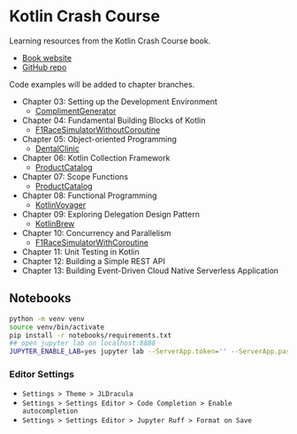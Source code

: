 # Kotlin Crash Course

Learning resources from the Kotlin Crash Course book.

- [Book website](https://bpbonline.com/products/kotlin-crash-course)
- [GitHub repo](https://github.com/bpbpublications/Kotlin-Crash-Course)

Code examples will be added to chapter branches.

- Chapter 03: Setting up the Development Environment
  - [ComplimentGenerator](./ComplimentGenerator/)
- Chapter 04: Fundamental Building Blocks of Kotlin
  - [F1RaceSimulatorWithoutCoroutine](./F1RaceSimulatorWithoutCoroutine/)
- Chapter 05: Object-oriented Programming
  - [DentalClinic](./DentalClinic/)
- Chapter 06: Kotlin Collection Framework
  - [ProductCatalog](./ProductCatalog/)
- Chapter 07: Scope Functions
  - [ProductCatalog](./ProductCatalog/)
- Chapter 08: Functional Programming
  - [KotlinVoyager](./KotlinVoyager/)
- Chapter 09: Exploring Delegation Design Pattern
  - [KotlinBrew](./KotlinBrew/)
- Chapter 10: Concurrency and Parallelism
  - [F1RaceSimulatorWithCoroutine](./F1RaceSimulatorWithCoroutine/)
- Chapter 11: Unit Testing in Kotlin
- Chapter 12: Building a Simple REST API
- Chapter 13: Building Event-Driven Cloud Native Serverless Application

## Notebooks

```bash
python -m venv venv
source venv/bin/activate
pip install -r notebooks/requirements.txt
## open jupyter lab on localhost:8888
JUPYTER_ENABLE_LAB=yes jupyter lab --ServerApp.token='' --ServerApp.password=''
```

### Editor Settings

- `Settings > Theme > JLDracula`
- `Settings > Settings Editor > Code Completion > Enable autocompletion`
- `Settings > Settings Editor > Jupyter Ruff > Format on Save`
